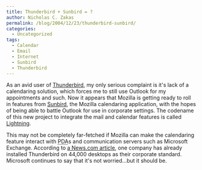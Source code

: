 ```yaml
---
title: Thunderbird + Sunbird = ?
author: Nicholas C. Zakas
permalink: /blog/2004/12/23/thunderbird-sunbird/
categories:
  - Uncategorized
tags:
  - Calendar
  - Email
  - Internet
  - Sunbird
  - Thunderbird
---
```

As an avid user of <a title="Mozilla Thunderbird" rel="external" href="http://www.mozilla.org/projects/thunderbird/">Thunderbird</a>, my only serious complaint is it's lack of a calendaring solution, which forces me to still use Outlook for my appointments and such. Now it appears that Mozilla is getting ready to roll in features from <a title="Mozilla Sunbird" rel="external" href="http://www.mozilla.org/projects/calendar/">Sunbird</a>, the Mozilla calendaring application, with the hopes of being able to battle Outlook for use in corporate settings. The codename of this new project to integrate the mail and calendar features is called <a title="Mozilla Lightning" rel="external" href="http://wiki.mozilla.org/index.php/Calendar:Lightning">Lightning</a>.

This may not be completely far-fetched if Mozilla can make the calendaring feature interact with <acronym title="Personal Digital Assistant">PDA</acronym>s and communication servers such as Microsoft Exchange. According to <a title="Mozilla's Lightning to strike Outlook?" rel="external" href="http://news.com.com/Mozillas+Lightning+to+strike+Outlook/2100-7344_3-5501618.html?tag=nefd.top">a News.com article</a>, one company has already installed Thunderbird on 44,000 desktops as their corporate standard. Microsoft continues to say that it's not worried&#8230;but it should be.
